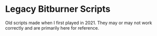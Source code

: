 # Legacy Bitburner Scripts

Old scripts made when I first played in 2021. They may or may not work correctly and are primarily here for reference.
